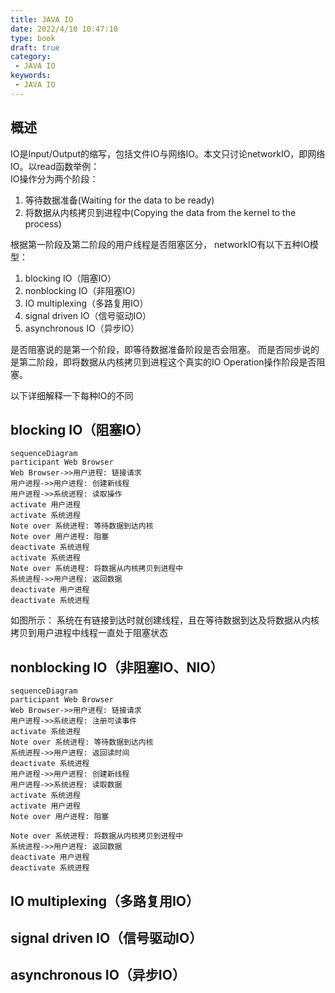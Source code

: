 ```yaml
---
title: JAVA IO
date: 2022/4/10 10:47:10
type: book
draft: true
category:
 - JAVA IO
keywords:
 - JAVA IO
---
```

## 概述
IO是Input/Output的缩写，包括文件IO与网络IO。本文只讨论networkIO，即网络IO。以read函数举例：  
IO操作分为两个阶段：
1. 等待数据准备(Waiting for the data to be ready)
2. 将数据从内核拷贝到进程中(Copying the data from the kernel to the process)

根据第一阶段及第二阶段的用户线程是否阻塞区分， networkIO有以下五种IO模型：
1. blocking IO（阻塞IO）
2. nonblocking IO（非阻塞IO）
3. IO multiplexing（多路复用IO）
4. signal driven IO（信号驱动IO）
5. asynchronous IO（异步IO）

是否阻塞说的是第一个阶段，即等待数据准备阶段是否会阻塞。
而是否同步说的是第二阶段，即将数据从内核拷贝到进程这个真实的IO Operation操作阶段是否阻塞。

以下详细解释一下每种IO的不同
## blocking IO（阻塞IO）
```mermaid
sequenceDiagram
participant Web Browser
Web Browser->>用户进程: 链接请求
用户进程->>用户进程: 创建新线程
用户进程->>系统进程: 读取操作
activate 用户进程
activate 系统进程
Note over 系统进程: 等待数据到达内核
Note over 用户进程: 阻塞
deactivate 系统进程
activate 系统进程
Note over 系统进程: 将数据从内核拷贝到进程中
系统进程->>用户进程: 返回数据
deactivate 用户进程
deactivate 系统进程
```
如图所示：
系统在有链接到达时就创建线程，且在等待数据到达及将数据从内核拷贝到用户进程中线程一直处于阻塞状态
## nonblocking IO（非阻塞IO、NIO）
```mermaid
sequenceDiagram
participant Web Browser
Web Browser->>用户进程: 链接请求
用户进程->>系统进程: 注册可读事件
activate 系统进程
Note over 系统进程: 等待数据到达内核
系统进程->>用户进程: 返回读时间
deactivate 系统进程
用户进程->>用户进程: 创建新线程
用户进程->>系统进程: 读取数据
activate 系统进程
activate 用户进程
Note over 用户进程: 阻塞

Note over 系统进程: 将数据从内核拷贝到进程中
系统进程->>用户进程: 返回数据
deactivate 用户进程
deactivate 系统进程
```

## IO multiplexing（多路复用IO）
## signal driven IO（信号驱动IO）
## asynchronous IO（异步IO）
